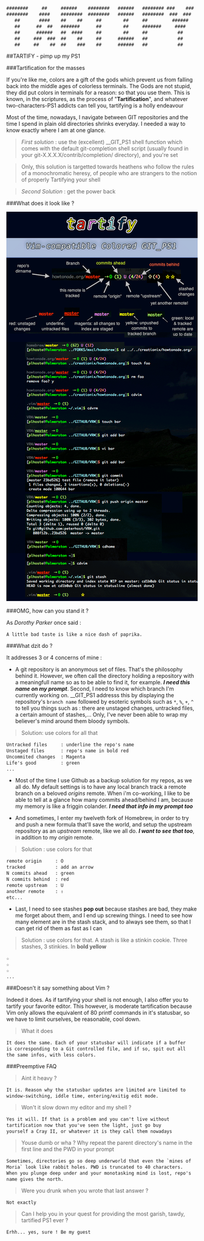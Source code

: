     ########     ##     ######    ########   ######   ######## ###    ###
    ########    ####    ########  ########   ######   ########  ###  ### 
       ##       ####    ##    ##     ##        ##     ##         ######  
       ##      ##  ##   #######      ##        ##     #######     ####   
       ##      ######   ##  ####     ##        ##     ##           ##    
       ##     ###  ###  ##    ##     ##      ######   ##           ##    
       ##     ##    ##  ##    ###    ##      ######   ##           ##    


##TARTIFY - pimp up my PS1

###Tartification for the masses

If you're like me, colors are a gift of the gods which prevent us from
falling back into the middle ages of colorless terminals. The Gods are
not stupid, they did put colors in terminals for a reason: so that you
use them.  This is known, in the scriptures, as the process of
"**Tartification**", and whatever two-characters-PS1 addicts can tell you,
tartifying is a holly endeavour

Most of the time, nowadays, I navigate between GIT repositories and the
time I spend in plain old directories shrinks everyday. I needed a way
to know exactly where I am at one glance. 

>*First solution* : use the (excellent) __GIT_PS1 shell function which
>comes with the default git-completion shell script (usually found in
>your git-X.X.X.X/contrib/completion/ directory), and you're set

>Only, this solution is targetted towards heathens who follow the rules
>of a monochromatic heresy, of people who are strangers to the notion of
>properly Tartifying your shell

>*Second Solution* : get the power back


###What does it look like ?

![Tartify, give some colors to your GIT_PS1](https://github.com/peterhost/tartify/blob/master/img/tartify-shell.png?raw=true "Tartify : Optional title")

###OMG, how can you stand it ?

As *Dorothy Parker* once said :

    A little bad taste is like a nice dash of paprika.


###What dzit do ?

It addresses 3 or 4 concerns of mine :

* A git repository is an anonymous set of files. That's the
  philosophy behind it. However, we often call the directory holding
  a repository with a meaningfull name so as to be able to find it,
  for example. ***I need this name on my prompt***. Second, I need to
  know which branch I'm currently working on.  __GIT_PS1 addresss this
  by displaying the repository's `branch name` followed by esoteric
  symbols such as `*`, `%`, `+`, `^` to tell you things
  such as : there are unstaged changes, untracked files, a certain
  amount of stashes,... Only, I've never been able to wrap my believer's
  mind around them bloody symbols.


>Solution: use colors for all that

    Untracked files     : underline the repo's name
    Unstaged files      : repo's name in bold red
    Uncommited changes  : Magenta
    Life's good         : green
    ...

* Most of the time I use Github as a backup solution for my repos, as we
  all do. My default settings is to have any local branch track a remote
  branch on a beloved *origins* remote. When i'm co-working, I like to
  be able to tell at a glance how many commits ahead/behind I am,
  because my memory is like a friggin colander. ***I need that info in
  my prompt too***

* And sometimes, I enter my twelveth fork of Homebrew, in order to try
  and push a new formula that'll save the world, and setup the upstream
  repository as an *upstream* remote, like we all do. ***I want to
  see that too***, in addition to my *origin* remote.

>Solution : use colors for that

    remote origin     : O
    tracked           : add an arrow
    N commits ahead   : green
    N commits behind  : red
    remote upstream   : U
    another remote    : ⇧
    etc...

* Last, I need to see stashes **pop out** because stashes are bad, they
  make me forget about them, and I end up screwing things. I need to see
  how many element are in the stash stack, and to always see them, so
  that I can get rid of them as fast as I can

>Solution : use colors for that. A stash is like a stinkin cookie. Three
>stashes, 3 stinkies. In **bold yellow**

    ☆
    ☆
    ☆
    ...

###Doesn't it say something about Vim ?

Indeed it does. As if tartifying your shell is not enough, I also offer
you to tartify your favorite editor. This however, is moderate
tartification because Vim only allows the equivalent of 80 printf
commands in it's statusbar, so we have to limit ourselves, be
reasonable, cool down.

>What it does

    It does the same. Each of your statusbar will indicate if a buffer
    is corresponding to a Git controlled file, and if so, spit out all
    the same infos, with less colors.


###Preemptive FAQ

>Aint it heavy ?

    It is. Reason why the statusbar updates are limited are limited to
    window-switching, iddle time, entering/exitig edit mode.

>Won't it slow down my editor and my shell ?

    Yes it will. If that is a problem and you can't live without
    tartification now that you've seen the light, just go buy
    yourself a Cray II, or whatever it is they call them nowadays

>Youse dumb or wha ? Why repeat the parent directory's name in the first
>line and the PWD in your prompt

    Sometimes, directories go so deep underworld that even the `mines of
    Moria` look like rabbit holes. PWD is truncated to 40 characters.
    When you plunge deep under and your monotasking mind is lost, repo's
    name gives the north.

>Were you drunk when you wrote that last answer ?

    Not exactly

>Can I help you in your quest for providing the most garish, tawdy,
>tartified PS1 ever ?

    Erhh... yes, sure ! Be my guest
